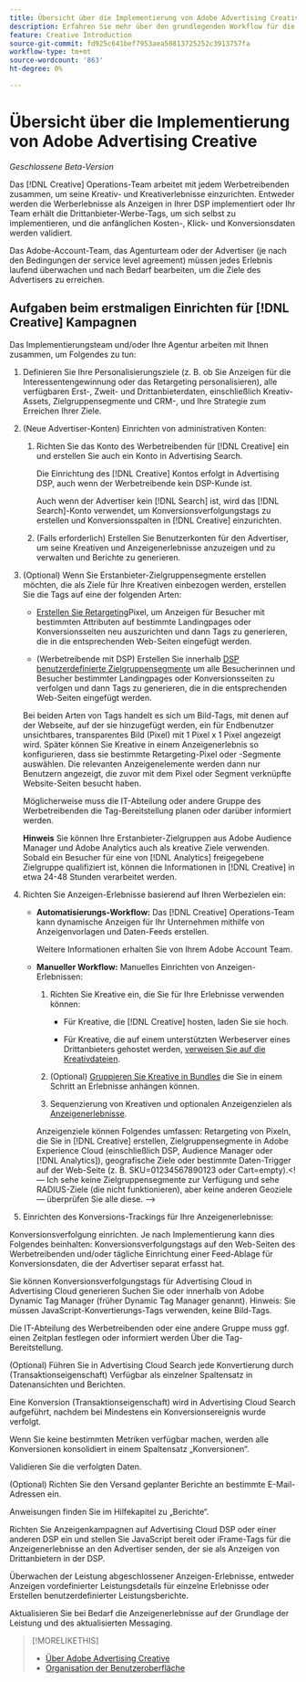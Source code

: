 ```yaml
---
title: Übersicht über die Implementierung von Adobe Advertising Creative
description: Erfahren Sie mehr über den grundlegenden Workflow für die Implementierung von  [!DNL Creative].
feature: Creative Introduction
source-git-commit: fd925c641bef7953aea50813725252c3913757fa
workflow-type: tm+mt
source-wordcount: '863'
ht-degree: 0%

---
```


# Übersicht über die Implementierung von Adobe Advertising Creative

*Geschlossene Beta-Version*

<!-- CLARIFY HOW "ad" and "creative" are delineated, if they are. If they're not, why do we have different terms scattered around? -->

Das [!DNL Creative] Operations-Team arbeitet mit jedem Werbetreibenden zusammen, um seine Kreativ- und Kreativerlebnisse einzurichten. Entweder werden die Werberlebnisse als Anzeigen in Ihrer DSP implementiert oder Ihr Team erhält die Drittanbieter-Werbe-Tags, um sich selbst zu implementieren, und die anfänglichen Kosten-, Klick- und Konversionsdaten werden validiert.

Das Adobe-Account-Team, das Agenturteam oder der Advertiser (je nach den Bedingungen der service level agreement) müssen jedes Erlebnis laufend überwachen und nach Bedarf bearbeiten, um die Ziele des Advertisers zu erreichen.

## Aufgaben beim erstmaligen Einrichten für [!DNL Creative] Kampagnen <!-- Experiences? "Campaigns" may be confusing now. -->

Das Implementierungsteam und/oder Ihre Agentur arbeiten mit Ihnen zusammen, um Folgendes zu tun:

1. Definieren Sie Ihre Personalisierungsziele (z. B. ob Sie Anzeigen für die Interessentengewinnung oder das Retargeting personalisieren), alle verfügbaren Erst-, Zweit- und Drittanbieterdaten, einschließlich Kreativ-Assets, Zielgruppensegmente und CRM-<!-- used how/where? -->, und Ihre Strategie zum Erreichen Ihrer Ziele.

1. (Neue Advertiser-Konten) Einrichten von administrativen Konten:

   1. Richten Sie das Konto des Werbetreibenden für [!DNL Creative]<!-- and/or DSP? --> ein und erstellen Sie auch ein Konto in Advertising Search.

      Die Einrichtung des [!DNL Creative] Kontos erfolgt in Advertising DSP, auch wenn der Werbetreibende kein DSP-Kunde ist.

      Auch wenn der Advertiser kein [!DNL Search] ist, wird das [!DNL Search]-Konto verwendet, um Konversionsverfolgungstags zu erstellen und Konversionsspalten in [!DNL Creative] einzurichten.

   1. (Falls erforderlich) Erstellen Sie Benutzerkonten für den Advertiser, um seine Kreativen und Anzeigenerlebnisse anzuzeigen und zu verwalten und Berichte zu generieren.

1. (Optional) Wenn Sie Erstanbieter-Zielgruppensegmente erstellen möchten, die als Ziele für Ihre Kreativen einbezogen werden, erstellen Sie die Tags auf eine der folgenden Arten:

   * [Erstellen Sie Retargeting](/help/creative/pixels/retargeting-pixel-manage.md)Pixel, um Anzeigen für Besucher mit bestimmten Attributen auf bestimmte Landingpages oder Konversionsseiten neu auszurichten und dann Tags zu generieren, die in die entsprechenden Web-Seiten eingefügt werden.

   * (Werbetreibende mit DSP) Erstellen Sie innerhalb [ DSP benutzerdefinierte Zielgruppensegmente](/help/dsp/audiences/custom-segment-create.md) um alle Besucherinnen und Besucher bestimmter Landingpages oder Konversionsseiten zu verfolgen und dann Tags zu generieren, die in die entsprechenden Web-Seiten eingefügt werden.

   Bei beiden Arten von Tags handelt es sich um Bild-Tags, mit denen auf der Webseite, auf der sie hinzugefügt werden, ein für Endbenutzer unsichtbares, transparentes Bild (Pixel) mit 1 Pixel x 1 Pixel angezeigt wird. Später können Sie Kreative in einem Anzeigenerlebnis so konfigurieren, dass sie bestimmte Retargeting-Pixel oder -Segmente auswählen. Die relevanten Anzeigenelemente werden dann nur Benutzern angezeigt, die zuvor mit dem Pixel oder Segment verknüpfte Website-Seiten besucht haben.

   Möglicherweise muss die IT-Abteilung oder andere Gruppe des Werbetreibenden die Tag-Bereitstellung planen oder darüber informiert werden.

   **Hinweis** Sie können Ihre Erstanbieter-Zielgruppen aus Adobe Audience Manager und Adobe Analytics auch als kreative Ziele verwenden. Sobald ein Besucher für eine von [!DNL Analytics] freigegebene Zielgruppe qualifiziert ist, können die Informationen in [!DNL Creative] in etwa 24-48 Stunden verarbeitet werden. <!--Still true? And what about AAM and DSP? -->

1. Richten Sie Anzeigen-Erlebnisse basierend auf Ihren Werbezielen ein:

   * **Automatisierungs-Workflow:** Das [!DNL Creative] Operations-Team kann dynamische Anzeigen für Ihr Unternehmen mithilfe von Anzeigenvorlagen und Daten-Feeds erstellen.

     Weitere Informationen erhalten Sie von Ihrem Adobe Account Team.

     <!-- LATER, in a later phase: (Advertisers with Adobe Experience Manager; optional) Configure access to image assets in the Experience Manager account. -->

   * **Manueller Workflow:** Manuelles Einrichten von Anzeigen-Erlebnissen:

      1. Richten Sie Kreative ein, die Sie für Ihre Erlebnisse verwenden können:

         * Für Kreative, die [!DNL Creative] hosten, laden Sie sie hoch.<!-- Add x-ref and reword if necessary to cover all cases -->

         * Für Kreative, die auf einem unterstützten Werbeserver eines Drittanbieters gehostet werden, [verweisen Sie auf die Kreativdateien](/help/creative/creative-libraries/creative-third-party-manage.md).

      1. (Optional) [Gruppieren Sie Kreative in Bundles](/help/creative/creative-libraries/bundle-manage.md) die Sie in einem Schritt an Erlebnisse anhängen können.

      1. Sequenzierung von Kreativen und optionalen Anzeigenzielen als [Anzeigenerlebnisse](/help/creative/experiences/experience-about.md).<!-- maybe change x-ref once that chapter is done -->

     Anzeigenziele können Folgendes umfassen: Retargeting von Pixeln, die Sie in [!DNL Creative] erstellen, Zielgruppensegmente in Adobe Experience Cloud (einschließlich DSP, Audience Manager oder [!DNL Analytics]), geografische Ziele oder bestimmte Daten-Trigger auf der Web-Seite (z. B. SKU=01234567890123 oder Cart=empty).&lt;!— Ich sehe keine Zielgruppensegmente zur Verfügung und sehe RADIUS-Ziele (die nicht funktionieren), aber keine anderen Geoziele — überprüfen Sie alle diese. —>

1. Einrichten des Konversions-Trackings für Ihre Anzeigenerlebnisse:


Konversionsverfolgung einrichten. Je nach Implementierung kann dies Folgendes beinhalten:
Konversionsverfolgungstags auf den Web-Seiten des Werbetreibenden und/oder tägliche Einrichtung einer
Feed-Ablage für Konversionsdaten, die der Advertiser separat erfasst hat.


Sie können Konversionsverfolgungstags für Advertising Cloud in Advertising Cloud generieren
Suchen Sie oder innerhalb von Adobe Dynamic Tag Manager (früher Dynamic Tag Manager genannt).
Hinweis: Sie müssen JavaScript-Konvertierungs-Tags verwenden, keine Bild-Tags.


Die IT-Abteilung des Werbetreibenden oder eine andere Gruppe muss ggf. einen Zeitplan festlegen oder informiert werden
Über die Tag-Bereitstellung.


(Optional) Führen Sie in Advertising Cloud Search jede Konvertierung durch (Transaktionseigenschaft)
Verfügbar als einzelner Spaltensatz in Datenansichten und Berichten.


Eine Konversion (Transaktionseigenschaft) wird in Advertising Cloud Search aufgeführt, nachdem bei
Mindestens ein Konversionsereignis wurde verfolgt.


Wenn Sie keine bestimmten Metriken verfügbar machen, werden alle Konversionen konsolidiert
in einem Spaltensatz „Konversionen“.


Validieren Sie die verfolgten Daten.


(Optional) Richten Sie den Versand geplanter Berichte an bestimmte E-Mail-Adressen ein.


Anweisungen finden Sie im Hilfekapitel zu „Berichte“.


Richten Sie Anzeigenkampagnen auf Advertising Cloud DSP oder einer anderen DSP ein und stellen Sie JavaScript bereit
oder iFrame-Tags für die Anzeigenerlebnisse an den Advertiser senden, der sie als
Anzeigen von Drittanbietern in der DSP.


Überwachen der Leistung abgeschlossener Anzeigen-Erlebnisse, entweder Anzeigen vordefinierter
Leistungsdetails für einzelne Erlebnisse oder Erstellen benutzerdefinierter Leistungsberichte.


Aktualisieren Sie bei Bedarf die Anzeigenerlebnisse auf der Grundlage der Leistung und des aktualisierten Messaging.






>[!MORELIKETHIS]
>
>* [Über Adobe Advertising Creative](/help/creative/introduction/creative-about.md)
>* [Organisation der Benutzeroberfläche](/help/creative/introduction/ui.md)
